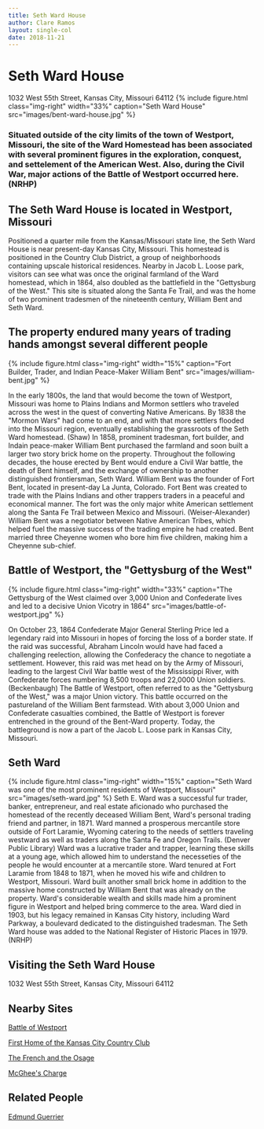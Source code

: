 ```yaml
---
title: Seth Ward House
author: Clare Ramos
layout: single-col
date: 2018-11-21
---
```


# Seth Ward House
1032 West 55th Street, Kansas City, Missouri 64112
{% include figure.html
  class="img-right"
  width="33%"
  caption="Seth Ward House"
  src="images/bent-ward-house.jpg"
%}

### Situated outside of the city limits of the town of Westport, Missouri, the site of the Ward Homestead has been associated with several prominent figures in the exploration, conquest, and settelement of the American West. Also, during the Civil War, major actions of the Battle of Westport occurred here. (NRHP)



## The Seth Ward House is located in Westport, Missouri
Positioned a quarter mile from the Kansas/Missouri state line, the Seth Ward House is near present-day Kansas City, Missouri. This homestead is positioned in the Country Club District, a group of neighborhoods containing upscale historical residences. Nearby in Jacob L. Loose park, visitors can see what was once the original farmland of the Ward homestead, which in 1864, also doubled as the battlefield in the "Gettysburg of the West." This site is situated along the Santa Fe Trail, and was the home of two prominent tradesmen of the nineteenth century, William Bent and Seth Ward.


## The property endured many years of trading hands amongst several different people  
{% include figure.html
  class="img-right"
  width="15%"
  caption="Fort Builder, Trader, and Indian Peace-Maker William Bent"
  src="images/william-bent.jpg"
%}

In the early 1800s, the land that would become the town of Westport, Missouri was home to Plains Indians and Mormon settlers who traveled across the west in the quest of converting Native Americans. By 1838 the "Mormon Wars" had come to an end, and with that more settlers flooded into the Missouri region, eventually establishing the grassroots of the Seth Ward homestead. (Shaw) In 1858, prominent tradesman, fort builder, and Indain peace-maker William Bent purchased the farmland and soon built a larger two story brick home on the property. Throughout the following decades, the house erected by Bent would endure a Civil War battle, the death of Bent himself, and the exchange of ownership to another distinguished frontiersman, Seth Ward.  William Bent was the founder of Fort Bent, located in present-day La Junta, Colorado. Fort Bent was created to trade with the Plains Indians and other trappers traders in a peaceful and economical manner. The fort was the only major white American settlement along the Santa Fe Trail between Mexico and Missouri. (Weiser-Alexander) William Bent was a negotiator between Native American Tribes, which helped fuel the massive success of the trading empire he had created. Bent married three Cheyenne women who bore him five children, making him a Cheyenne sub-chief. 







## Battle of Westport, the "Gettysburg of the West"
{% include figure.html
  class="img-right"
  width="33%"
  caption="The Gettysburg of the West claimed over 3,000 Union and Confederate lives and led to a decisive Union Vicotry in 1864"
  src="images/battle-of-westport.jpg"
%}

On October 23, 1864 Confederate Major General Sterling Price led a legendary raid into Missouri in hopes of forcing the loss of a border state. If the raid was successful, Abraham Lincoln would have had faced a challenging reelection, allowing the Confederacy the chance to negotiate a settlement. However, this raid was met head on by the Army of Missouri, leading to the largest Civil War battle west of the Mississippi River, with Confederate forces numbering 8,500 troops and 22,0000 Union soldiers. (Beckenbaugh) The Battle of Westport, often referred to as the "Gettysburg of the West," was a major Union victory. This battle occurred on the pastureland of the William Bent farmstead. With about 3,000 Union and Confederate casualties combined, the Battle of Westport is forever entrenched in the ground of the Bent-Ward property. Today, the battleground is now a part of the Jacob L. Loose park in Kansas City, Missouri.








## Seth Ward 
{% include figure.html
  class="img-right"
  width="15%"
  caption="Seth Ward was one of the most prominent residents of Westport, Missouri"
  src="images/seth-ward.jpg"
%}
Seth E. Ward was a successful fur trader, banker, entrepreneur, and real estate aficionado who purchased the homestead of the recently deceased William Bent, Ward's personal trading friend and partner, in 1871. Ward manned a prosperous mercantile store outside of Fort Laramie, Wyoming catering to the needs of settlers traveling westward as well as traders along the Santa Fe and Oregon Trails. (Denver Public Library) Ward was a lucrative trader and trapper, learning these skills at a young age, which allowed him to understand the necesseties of the people he would encounter at a mercantile store. Ward tenured at Fort Laramie from 1848 to 1871, when he moved his wife and children to Westport, Missouri. Ward built another small brick home in addition to the massive home constructed by William Bent that was already on the property. Ward's considerable wealth and skills made him a prominent figure in Westport and helped bring commerce to the area. Ward died in 1903, but his legacy remained in Kansas City history, including Ward Parkway, a boulevard dedicated to the distinguished tradesman. The Seth Ward house was added to the National Register of Historic Places in 1979. (NRHP)

## Visiting the Seth Ward House 
1032 West 55th Street, Kansas City, Missouri 64112

## Nearby Sites
[Battle of Westport](https://www.hmdb.org/Marker.asp?Marker=28114) 

[First Home of the Kansas City Country Club](https://www.hmdb.org/Marker.asp?Marker=88252)

[The French and the Osage](https://www.hmdb.org/Marker.asp?Marker=86416)

[McGhee's Charge](https://www.hmdb.org/Marker.asp?Marker=29658)

## Related People
[Edmund Guerrier](https://en.wikipedia.org/wiki/Edmund_Guerrier)

